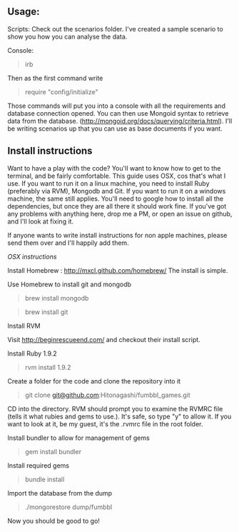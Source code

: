 Usage:
-------------------

Scripts: Check out the scenarios folder. I've created a sample scenario to show you how you can analyse the data.

Console: 

  > irb
  
  Then as the first command write 
  
  > require "config/initialize"
  
Those commands will put you into a console with all the requirements and database connection opened. You can then use Mongoid syntax to retrieve data from the database. (http://mongoid.org/docs/querying/criteria.html). I'll be writing scenarios up that you can use as base documents if you want.

Install instructions
---------------------

Want to have a play with the code? You'll want to know how to get to the terminal, and be fairly comfortable. This guide uses OSX,
cos that's what I use. If you want to run it on a linux machine, you need to install Ruby (preferably via RVM), Mongodb
and Git. If you want to run it on a windows machine, the same still applies. You'll need to google how to install all the dependencies, but once they are all there it should work fine. If you've got any problems with anything here, drop me a PM, or open an issue on github, and I'll look at fixing it.

If anyone wants to write install instructions for non apple machines, please send them over and I'll happily add them.

*OSX instructions*

Install Homebrew :  http://mxcl.github.com/homebrew/ The install is simple.

Use Homebrew to install git and mongodb
  
  > brew install mongodb
  
  > brew install git
  
Install RVM 
  
  Visit http://beginrescueend.com/ and checkout their install script.
  
Install Ruby 1.9.2
  
  > rvm install 1.9.2
  
Create a folder for the code and clone the repository into it
  
  > git clone git@github.com:Hitonagashi/fumbbl_games.git
  
CD into the directory. RVM should prompt you to examine the RVMRC file (tells it what rubies and gems to use.). It's safe, so type "y" to allow it. If you want to look at it, be my guest, it's the .rvmrc file in the root folder.

Install bundler to allow for management of gems
  
  > gem install bundler
  
Install required gems
  
  > bundle install
  
Import the database from the dump
  
  > ./mongorestore dump/fumbbl
  
Now you should be good to go!
